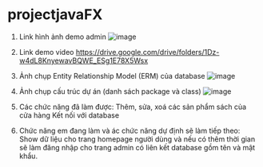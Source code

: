 # projectjavaFX
1. Link hình ảnh demo admin
![image](https://user-images.githubusercontent.com/96755372/173486958-9a621a04-240b-4f01-beea-984b978e92f6.png)


2. Link demo video
https://drive.google.com/drive/folders/1Dz-w4dL8KnyewavBQWE_ESg1E78X5Wsx

3. Ảnh chụp Entity Relationship Model (ERM) của database
![image](https://user-images.githubusercontent.com/96755372/173487466-ed548a53-d415-4dfe-ac11-6fa8bbdf3ab8.png)

4. Ảnh chụp cấu trúc dự án (danh sách package và class)
![image](https://user-images.githubusercontent.com/96755372/173487721-31387c8b-a3aa-4328-a0bd-cffbe745d469.png)

5. Các chức năng đã làm được:
Thêm, sửa, xoá các sản phẩm sách của cửa hàng
Kết nối với database

 6. Chức năng em đang làm và ác chức năng dự định sẽ làm tiếp theo:
 Show dữ liệu cho trang homepage người dùng và nếu có thêm thời gian sẽ làm đăng nhập cho trang admin có liên kết database gồm tên và mật khẩu.
 
 
